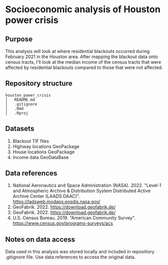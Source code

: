 # Socioeconomic analysis of Houston power crisis
## Purpose
This analysis will look at where residential blackouts occurred during February 2021 in the Houston area. After mapping the blackout data onto census tracts, I'll look at the median income of the census tracts that were affected by residential blackouts compared to those that were not affected.

## Repository structure
    houston_power_crisis
    │   README.md
    │   .gitignore
    │   .Rmd
    │   .Rproj   

## Datasets
1. Blackout TIF files
2. Highway locations GeoPackage
3. House locations GeoPackage
4. Income data GeoDataBase

## Data references
1. National Aeronautics and Space Administration (NASA). 2022. "Level-1 and Atmospheric Archive & Distribution System Distributed Active Archive Center (LAADS DAAC)". https://ladsweb.modaps.eosdis.nasa.gov/
2. GeoFabrik. 2022. https://download.geofabrik.de/
3. GeoFabrik. 2022. https://download.geofabrik.de/
4. U.S. Census Bureau. 2019. "American Community Survey". https://www.census.gov/programs-surveys/acs

## Notes on data access
Data used in this analysis was stored locally and included in repositiory .gitignore file. Use data references to access the original data.

